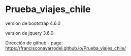 # Prueba_viajes_chile


version de bootstrap 4.6.0

version de jquery 3.6.0

Dirección de github - page: https://francisconavarrodel.github.io/Prueba_viajes_chile/
